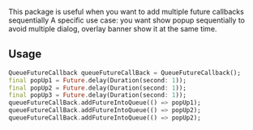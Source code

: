 <!--
This README describes the package. If you publish this package to pub.dev,
this README's contents appear on the landing page for your package.

For information about how to write a good package README, see the guide for
[writing package pages](https://dart.dev/guides/libraries/writing-package-pages).

For general information about developing packages, see the Dart guide for
[creating packages](https://dart.dev/guides/libraries/create-library-packages)
and the Flutter guide for
[developing packages and plugins](https://flutter.dev/developing-packages).
-->

This package is useful when you want to add multiple future callbacks sequentially 
A specific use case: you want show popup sequentially to avoid multiple dialog, overlay banner show it at the same time.

## Usage

```dart
QueueFutureCallback queueFutureCallBack = QueueFutureCallback();
final popUp1 = Future.delay(Duration(second: 1));
final popUp2 = Future.delay(Duration(second: 1));
final popUp3 = Future.delay(Duration(second: 1));
queueFutureCallBack.addFutureIntoQueue(() => popUp1);
queueFutureCallBack.addFutureIntoQueue(() => popUp2);
queueFutureCallBack.addFutureIntoQueue(() => popUp2);
```